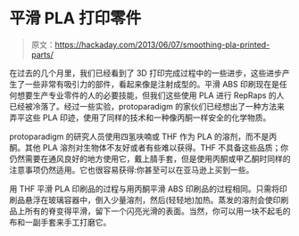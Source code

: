 # 平滑 PLA 打印零件

> 原文：<https://hackaday.com/2013/06/07/smoothing-pla-printed-parts/>

在过去的几个月里，我们已经看到了 3D 打印完成过程中的一些进步，这些进步产生了一些非常有吸引力的部件，看起来像是注射成型的。平滑 ABS 印刷现在是任何想要生产专业零件的人的必要技能，但我们这些使用 PLA 进行 RepRaps 的人已经被冷落了。经过一些实验，protoparadigm 的家伙们已经想出了一种方法来弄平这些 PLA 印迹，使用了同样的技术和一种像丙酮一样安全的化学物质。

protoparadigm 的研究人员使用四氢呋喃或 THF 作为 PLA 的溶剂，而不是丙酮。其他 PLA 溶剂对生物体不友好或者有些难以获得。THF 不具备这些品质；你仍然需要在通风良好的地方使用它，戴上腈手套，但是使用丙酮或甲乙酮时同样的注意事项仍然适用。它也很容易获得:你甚至可以在亚马逊上买到一些。

用 THF 平滑 PLA 印刷品的过程与用丙酮平滑 ABS 印刷品的过程相同。只需将印刷品悬浮在玻璃容器中，倒入少量溶剂，然后(轻轻地)加热。蒸发的溶剂会使印刷品上所有的脊变得平滑，留下一个闪亮光滑的表面。当然，你可以用一块不起毛的布和一副手套来手工打磨它。